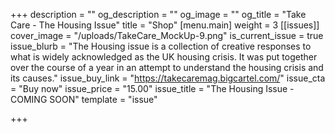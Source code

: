 +++
description = ""
og_description = ""
og_image = ""
og_title = "Take Care - The Housing Issue"
title = "Shop"
[menu.main]
weight = 3
[[issues]]
cover_image = "/uploads/TakeCare_MockUp-9.png"
is_current_issue = true
issue_blurb = "The Housing issue is a collection of creative responses to what is widely acknowledged as the UK housing crisis. It was put together over the course of a year in an attempt to understand the housing crisis and its causes."
issue_buy_link = "https://takecaremag.bigcartel.com/"
issue_cta = "Buy now"
issue_price = "15.00"
issue_title = "The Housing Issue - COMING SOON"
template = "issue"

+++
